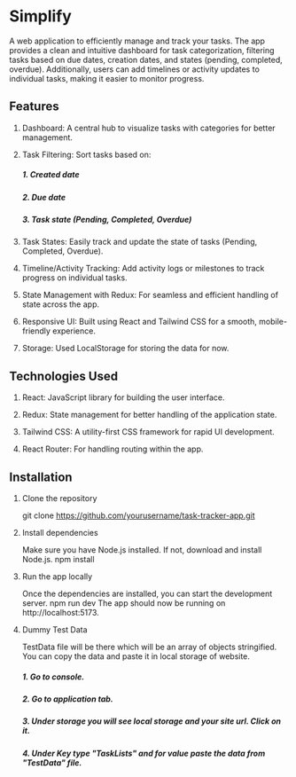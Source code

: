 # Simplify

A web application to efficiently manage and track your tasks. The app provides a clean and intuitive dashboard for task categorization, filtering tasks based on due dates, creation dates, and states (pending, completed, overdue). Additionally, users can add timelines or activity updates to individual tasks, making it easier to monitor progress.

## Features

1. Dashboard: A central hub to visualize tasks with categories for better management.

2. Task Filtering: Sort tasks based on:

   ##### 1. Created date

   ##### 2. Due date

   ##### 3. Task state (Pending, Completed, Overdue)

3. Task States: Easily track and update the state of tasks (Pending, Completed, Overdue).

4. Timeline/Activity Tracking: Add activity logs or milestones to track progress on individual tasks.

5. State Management with Redux: For seamless and efficient handling of state across the app.

6. Responsive UI: Built using React and Tailwind CSS for a smooth, mobile-friendly experience.

7. Storage: Used LocalStorage for storing the data for now.

## Technologies Used

1. React: JavaScript library for building the user interface.

2. Redux: State management for better handling of the application state.

3. Tailwind CSS: A utility-first CSS framework for rapid UI development.

4. React Router: For handling routing within the app.

## Installation

1. Clone the repository

   git clone https://github.com/yourusername/task-tracker-app.git

2. Install dependencies

   Make sure you have Node.js installed. If not, download and install Node.js.
   npm install

3. Run the app locally

   Once the dependencies are installed, you can start the development server.
   npm run dev
   The app should now be running on http://localhost:5173.

4. Dummy Test Data

   TestData file will be there which will be an array of objects stringified. You can copy the data and paste it
   in local storage of website.

   ##### 1. Go to console.

   ##### 2. Go to application tab.

   ##### 3. Under storage you will see local storage and your site url. Click on it.

   ##### 4. Under Key type "TaskLists" and for value paste the data from "TestData" file.
